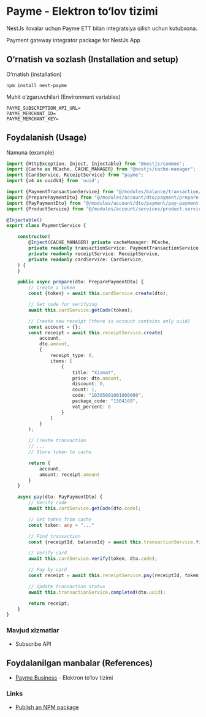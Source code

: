 # Payme - Elektron to&#8216;lov tizimi

NestJs ilovalar uchun Payme ETT bilan integratsiya qilish uchun kutubxona.

Payment gateway integrator package for NestJs App

## O&#8216;rnatish va sozlash (Installation and setup)

O&#8216;rnatish (installation)

```
npm install nest-payme
```

Muhit o&#8216;zgaruvchilari (Environment variables)

```dotenv
PAYME_SUBSCRIPTION_API_URL=
PAYME_MERCHANT_ID=
PAYME_MERCHANT_KEY=
```

## Foydalanish (Usage)

Namuna (example)

```ts
import {HttpException, Inject, Injectable} from '@nestjs/common';
import {Cache as MCache, CACHE_MANAGER} from "@nestjs/cache-manager";
import {CardService, ReceiptService} from "payme";
import {v4 as uuidV4} from 'uuid';

import {PaymentTransactionService} from "@/modules/balance/transaction/payment-transaction.service";
import {PreparePaymentDto} from "@/modules/account/dto/payment/prepare-payment.dto";
import {PayPaymentDto} from "@/modules/account/dto/payment/pay-payment.dto";
import {ProductService} from "@/modules/account/services/product.service";

@Injectable()
export class PaymentService {

    constructor(
        @Inject(CACHE_MANAGER) private cacheManager: MCache,
        private readonly transactionService: PaymentTransactionService,
        private readonly receiptService: ReceiptService,
        private readonly cardService: CardService,
    ) {
    }

    public async prepare(dto: PreparePaymentDto) {
        // Create a token
        const {token} = await this.cardService.create(dto);

        // Get code for verifying
        await this.cardService.getCode(token);

        // Create new receipt (there is account contains only uuid)
        const account = {};
        const receipt = await this.receiptService.create(
            account,
            dto.amount,
            {
                receipt_type: 0,
                items: [
                    {
                        title: "Xizmat",
                        price: dto.amount,
                        discount: 0,
                        count: 1,
                        code: "10305001001000000",
                        package_code: "1504169",
                        vat_percent: 0
                    }
                ]
            }
        );

        // Create transaction
        // ...
        // Store token to cache

        return {
            account,
            amount: receipt.amount
        }
    }

    async pay(dto: PayPaymentDto) {
        // Verify code
        await this.cardService.getCode(dto.code);

        // Get token from cache
        const token: any = "..."

        // Find transaction
        const {receiptId, balanceId} = await this.transactionService.findById(dto.uuid);

        // Verify card
        await this.cardService.verify(token, dto.code);

        // Pay by card
        const receipt = await this.receiptService.pay(receiptId, token);

        // Update transaction status
        await this.transactionService.completed(dto.uuid);

        return receipt;
    }
}

```

### Mavjud xizmatlar

- Subscribe API

## Foydalanilgan manbalar (References)

- [Payme Business](https://developer.help.paycom.uz/) - Elektron to‘lov tizimi

### Links

- [Publish an NPM package](https://dev.to/backendbro/a-step-by-step-guide-how-to-create-and-publish-an-npm-package-2off)
